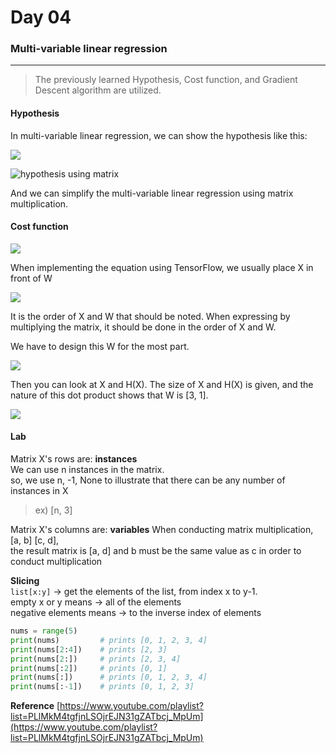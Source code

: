 # Day 04
### Multi-variable linear regression

----------

> The previously learned Hypothesis, Cost function, and Gradient Descent algorithm are utilized.

#### Hypothesis

In multi-variable linear regression, we can show the hypothesis like this:  

![](https://paper-attachments.dropbox.com/s_7E65FAD9F079BD5BE143B324B94A80F212B2386BA05CFF3B9661484B89459E8B_1571304553462_image.png)

![hypothesis using matrix](https://paper-attachments.dropbox.com/s_7E65FAD9F079BD5BE143B324B94A80F212B2386BA05CFF3B9661484B89459E8B_1571304633691_image.png)

And we can simplify the multi-variable linear regression using matrix multiplication.
  

#### Cost function

![](https://paper-attachments.dropbox.com/s_7E65FAD9F079BD5BE143B324B94A80F212B2386BA05CFF3B9661484B89459E8B_1571305831093_image.png)

When implementing the equation using TensorFlow, we usually place X in front of W  

![](https://paper-attachments.dropbox.com/s_7E65FAD9F079BD5BE143B324B94A80F212B2386BA05CFF3B9661484B89459E8B_1571304279299_image.png)

It is the order of X and W that should be noted. When expressing by multiplying the matrix, it should be done in the order of X and W.
  

We have to design this W for the most part.

![](https://paper-attachments.dropbox.com/s_016A76D72A71A96120AC235F5771E6E5FBB3333CEB56627F1CE918202DE8727D_1571305285849_image.png)

Then you can look at X and H(X).
The size of X and H(X) is given, and the nature of this dot product shows that W is [3, 1].

![](https://paper-attachments.dropbox.com/s_7E65FAD9F079BD5BE143B324B94A80F212B2386BA05CFF3B9661484B89459E8B_1571305198942_image.png)


#### Lab

Matrix X's rows are: **instances**  
We can use n instances in the matrix.  
so, we use n, -1, None to illustrate that there can be any number of instances in X  
> ex) [n, 3]  
  
Matrix X's columns are: **variables**
When conducting matrix multiplication,  [a, b] [c, d],  
the result matrix is [a, d]
and b must be the same value as c in order to conduct multiplication
  
**Slicing**  
`list[x:y]` -> get the elements of the list, from index x to y-1.  
empty x or y means -> all of the elements  
negative elements means -> to the inverse index of elements
```python
nums = range(5)
print(nums)         # prints [0, 1, 2, 3, 4]
print(nums[2:4])    # prints [2, 3]
print(nums[2:])     # prints [2, 3, 4]
print(nums[:2])     # prints [0, 1]
print(nums[:])      # prints [0, 1, 2, 3, 4]
print(nums[:-1])    # prints [0, 1, 2, 3]
```
  
**Reference**
[https://www.youtube.com/playlist?list=PLlMkM4tgfjnLSOjrEJN31gZATbcj_MpUm](https://www.youtube.com/playlist?list=PLlMkM4tgfjnLSOjrEJN31gZATbcj_MpUm)